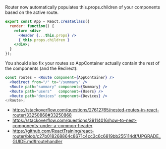 Router now automatically populates this.props.children of your components based on the active route.

```jsx
export const App = React.createClass({
  render: function() {
    return <div>
      <Header {...this.props} />
      { this.props.children }
    </div>;
  }
});
```

You should also fix your routes so AppContainer actually contain the rest of the components (and the Redirect):

```jsx
const routes = <Route component={AppContainer} />
  <Redirect from="/" to="/summary" />
  <Route path="summary" component={Summary} />
  <Route path="users"   component={Users} />
  <Route path="devices" component={Devices} /> 
</Route>;
```

- https://stackoverflow.com/questions/27612765/nested-routes-in-react-router/33250868#33250868
- https://stackoverflow.com/questions/39114016/how-to-nest-components-under-a-common-header
- https://github.com/ReactTraining/react-router/blob/c27b018268864c8671c4cc3c6c6819bb255114df/UPGRADE_GUIDE.md#routehandler
